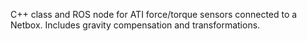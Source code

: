 C++ class and ROS node for ATI force/torque sensors connected to a Netbox. Includes gravity compensation and transformations.
